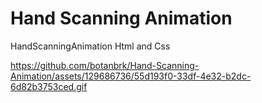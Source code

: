 # Hand Scanning Animation
 HandScanningAnimation Html and Css

 

https://github.com/botanbrk/Hand-Scanning-Animation/assets/129686736/55d193f0-33df-4e32-b2dc-6d82b3753ced.gif




